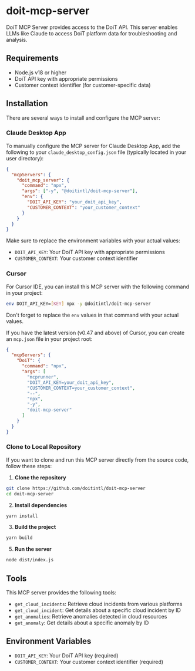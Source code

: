 # doit-mcp-server

DoiT MCP Server provides access to the DoiT API. This server enables LLMs like Claude to access DoiT platform data for troubleshooting and analysis.

## Requirements

- Node.js v18 or higher
- DoiT API key with appropriate permissions
- Customer context identifier (for customer-specific data)

## Installation

There are several ways to install and configure the MCP server:

### Claude Desktop App

To manually configure the MCP server for Claude Desktop App, add the following to your `claude_desktop_config.json` file (typically located in your user directory):

```json
{
  "mcpServers": {
    "doit_mcp_server": {
      "command": "npx",
      "args": ["-y", "@doitintl/doit-mcp-server"],
      "env": {
        "DOIT_API_KEY": "your_doit_api_key",
        "CUSTOMER_CONTEXT": "your_customer_context"
      }
    }
  }
}
```

Make sure to replace the environment variables with your actual values:

- `DOIT_API_KEY`: Your DoiT API key with appropriate permissions
- `CUSTOMER_CONTEXT`: Your customer context identifier

### Cursor

For Cursor IDE, you can install this MCP server with the following command in your project:

```bash
env DOIT_API_KEY=[KEY] npx -y @doitintl/doit-mcp-server
```

Don't forget to replace the `env` values in that command with your actual values.

If you have the latest version (v0.47 and above) of Cursor, you can create an `mcp.json` file in your project root:

```json
{
  "mcpServers": {
    "DoiT": {
      "command": "npx",
      "args": [
        "mcprunner",
        "DOIT_API_KEY=your_doit_api_key",
        "CUSTOMER_CONTEXT=your_customer_context",
        "--",
        "npx",
        "-y",
        "doit-mcp-server"
      ]
    }
  }
}
```

### Clone to Local Repository

If you want to clone and run this MCP server directly from the source code, follow these steps:

1. **Clone the repository**

```bash
git clone https://github.com/doitintl/doit-mcp-server
cd doit-mcp-server
```

2. **Install dependencies**

```bash
yarn install
```

3. **Build the project**

```bash
yarn build
```

5. **Run the server**

```bash
node dist/index.js
```

## Tools

This MCP server provides the following tools:

- `get_cloud_incidents`: Retrieve cloud incidents from various platforms
- `get_cloud_incident`: Get details about a specific cloud incident by ID
- `get_anomalies`: Retrieve anomalies detected in cloud resources
- `get_anomaly`: Get details about a specific anomaly by ID

## Environment Variables

- `DOIT_API_KEY`: Your DoiT API key (required)
- `CUSTOMER_CONTEXT`: Your customer context identifier (required)
